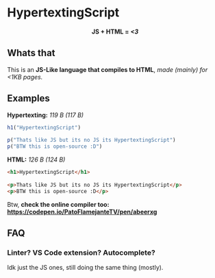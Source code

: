 # HypertextingScript

<center>
  <b>JS + HTML = 
    <i>
    &lt;3
  </i>
  </b>
</center>

## Whats that

This is an **JS-Like language that compiles to HTML**, *made (mainly) for <1KB pages.*

## Examples

**Hypertexting:** _119 B (117 B)_

``` javascript
h1("HypertextingScript")
  
p("Thats like JS but its no JS its HypertextingScript")
p("BTW this is open-source :D")
```

**HTML:** _126 B (124 B)_
``` html
<h1>HypertextingScript</h1>
  
<p>Thats like JS but its no JS its HypertextingScript</p>
<p>BTW this is open-source :D</p>
```

Btw, **check the online compiler too: https://codepen.io/PatoFlamejanteTV/pen/abeerxg**
## FAQ

### Linter? VS Code extension? Autocomplete?

Idk just the JS ones, still doing the same thing (mostly).
